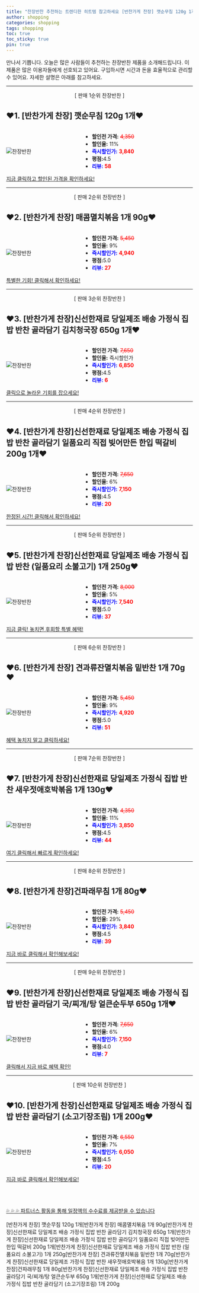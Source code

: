 ```yaml
---
title: "찬장반찬 추천하는 트렌디한 히트템 참고하세요 [반찬가게 찬장] 깻순무침 120g 1개"
author: shopping
categories: shopping
tags: shopping
toc: true
toc_sticky: true
pin: true
---
```

만나서 기쁩니다. 오늘은 많은 사람들이 추천하는 찬장반찬 제품을 소개해드립니다. 이 제품은 많은 이용자들에게 선호되고 있어요. 구입하시면 시간과 돈을 효율적으로 관리할 수 있어요. 자세한 설명은 아래를 참고하세요.

---
<p class="toplist" style="margin: 0 auto; display: block; width: fit-content;">[ 판매 1순위 찬장반찬 ]</p>

<h2><strong>❤️1. [반찬가게 찬장] 깻순무침 120g 1개❤️</strong></h2>

<div style="display: flex; align-items: center;">
    <div style="flex: 0.4;">
        <img src="https://thumbnail7.coupangcdn.com/thumbnails/remote/230x230ex/image/vendor_inventory/8ba4/17bffe0934e815a2ab4e85057d786df7b26b7d64af6b84f69e65d2c72e33.jpg" alt="찬장반찬" style="max-width: 100%;">
    </div>
    <div style="flex: 0.6; margin-left: 10px;">
        <ul>
            <li><strong>할인전 가격:</strong> <del style="color: red;">4,350</del></li>
            <li><strong>할인율:</strong> 11%</li>
            <li><span style='color:blue'><strong>즉시할인가:</strong></span> <span style='color:red'><strong>3,840</strong></span></li>
            <li><strong>평점:</strong>4.5</li>
            <li><span style='color:blue'><strong>리뷰:</strong></span> <span style='color:red'><strong>58</strong></span></li>
        </ul>
    </div>
</div>
<div class="center">
    <a href="https://selin100587.github.io?lptag=AF9450613&subid=githubio&pageKey=7641461785&traceid=V0-153&itemId=20305679742&vendorItemId=87391494487" class="myButton">
        지금 클릭하고 할인된 가격을 확인하세요!
    </a>
</div>


---
<p class="toplist" style="margin: 0 auto; display: block; width: fit-content;">[ 판매 2순위 찬장반찬 ]</p>

<h2><strong>❤️2. [반찬가게 찬장] 매콤멸치볶음 1개 90g❤️</strong></h2>

<div style="display: flex; align-items: center;">
    <div style="flex: 0.4;">
        <img src="https://thumbnail7.coupangcdn.com/thumbnails/remote/230x230ex/image/vendor_inventory/c810/daa48dfabd7ba3eafe4eae16ee462f1d92caa9f955ed9765b531fc1ca1a9.jpg" alt="찬장반찬" style="max-width: 100%;">
    </div>
    <div style="flex: 0.6; margin-left: 10px;">
        <ul>
            <li><strong>할인전 가격:</strong> <del style="color: red;">5,450</del></li>
            <li><strong>할인율:</strong> 9%</li>
            <li><span style='color:blue'><strong>즉시할인가:</strong></span> <span style='color:red'><strong>4,940</strong></span></li>
            <li><strong>평점:</strong>5.0</li>
            <li><span style='color:blue'><strong>리뷰:</strong></span> <span style='color:red'><strong>27</strong></span></li>
        </ul>
    </div>
</div>
<div class="center">
    <a href="https://selin100587.github.io?lptag=AF9450613&subid=githubio&pageKey=7645399686&traceid=V0-153&itemId=20327484286&vendorItemId=87412736572" class="myButton">
        특별한 기회! 클릭해서 확인하세요!
    </a>
</div>


---
<p class="toplist" style="margin: 0 auto; display: block; width: fit-content;">[ 판매 3순위 찬장반찬 ]</p>

<h2><strong>❤️3. [반찬가게 찬장]신선한재료 당일제조 배송 가정식 집밥 반찬 골라담기 김치청국장 650g 1개❤️</strong></h2>

<div style="display: flex; align-items: center;">
    <div style="flex: 0.4;">
        <img src="https://thumbnail9.coupangcdn.com/thumbnails/remote/230x230ex/image/vendor_inventory/1088/f1d3197087571711f16e5803a5a47784ba505ef407bd08fbea688f5aa61c.jpg" alt="찬장반찬" style="max-width: 100%;">
    </div>
    <div style="flex: 0.6; margin-left: 10px;">
        <ul>
            <li><strong>할인전 가격:</strong> <del style="color: red;">7,650</del></li>
            <li><strong>할인율:</strong> 즉시할인가</li>
            <li><span style='color:blue'><strong>즉시할인가:</strong></span> <span style='color:red'><strong>6,850</strong></span></li>
            <li><strong>평점:</strong>4.5</li>
            <li><span style='color:blue'><strong>리뷰:</strong></span> <span style='color:red'><strong>6</strong></span></li>
        </ul>
    </div>
</div>
<div class="center">
    <a href="https://selin100587.github.io?lptag=AF9450613&subid=githubio&pageKey=7802450045&traceid=V0-153&itemId=19862121800&vendorItemId=86963045990" class="myButton">
        클릭으로 놀라운 기회를 잡으세요!
    </a>
</div>


---
<p class="toplist" style="margin: 0 auto; display: block; width: fit-content;">[ 판매 4순위 찬장반찬 ]</p>

<h2><strong>❤️4. [반찬가게 찬장]신선한재료 당일제조 배송 가정식 집밥 반찬 골라담기 일품요리 직접 빚어만든 한입 떡갈비 200g 1개❤️</strong></h2>

<div style="display: flex; align-items: center;">
    <div style="flex: 0.4;">
        <img src="https://thumbnail9.coupangcdn.com/thumbnails/remote/230x230ex/image/vendor_inventory/c473/6bbcb1bb4cc98dde96d4cfaa58244c55c59bb67730c38730a6397c08dd99.jpg" alt="찬장반찬" style="max-width: 100%;">
    </div>
    <div style="flex: 0.6; margin-left: 10px;">
        <ul>
            <li><strong>할인전 가격:</strong> <del style="color: red;">7,650</del></li>
            <li><strong>할인율:</strong> 6%</li>
            <li><span style='color:blue'><strong>즉시할인가:</strong></span> <span style='color:red'><strong>7,150</strong></span></li>
            <li><strong>평점:</strong>4.5</li>
            <li><span style='color:blue'><strong>리뷰:</strong></span> <span style='color:red'><strong>20</strong></span></li>
        </ul>
    </div>
</div>
<div class="center">
    <a href="https://selin100587.github.io?lptag=AF9450613&subid=githubio&pageKey=7790752126&traceid=V0-153&itemId=19862121795&vendorItemId=86963045971" class="myButton">
        한정된 시간! 클릭해서 확인하세요!
    </a>
</div>


---
<p class="toplist" style="margin: 0 auto; display: block; width: fit-content;">[ 판매 5순위 찬장반찬 ]</p>

<h2><strong>❤️5. [반찬가게 찬장]신선한재료 당일제조 배송 가정식 집밥 반찬 (일품요리 소불고기) 1개 250g❤️</strong></h2>

<div style="display: flex; align-items: center;">
    <div style="flex: 0.4;">
        <img src="https://thumbnail8.coupangcdn.com/thumbnails/remote/230x230ex/image/vendor_inventory/89c0/3c526269fa7185280bbbd259c80e27a10dfbbbe66395a5d832e27753fd55.jpg" alt="찬장반찬" style="max-width: 100%;">
    </div>
    <div style="flex: 0.6; margin-left: 10px;">
        <ul>
            <li><strong>할인전 가격:</strong> <del style="color: red;">8,000</del></li>
            <li><strong>할인율:</strong> 5%</li>
            <li><span style='color:blue'><strong>즉시할인가:</strong></span> <span style='color:red'><strong>7,540</strong></span></li>
            <li><strong>평점:</strong>5.0</li>
            <li><span style='color:blue'><strong>리뷰:</strong></span> <span style='color:red'><strong>37</strong></span></li>
        </ul>
    </div>
</div>
<div class="center">
    <a href="https://selin100587.github.io?lptag=AF9450613&subid=githubio&pageKey=7802016701&traceid=V0-153&itemId=19862121790&vendorItemId=86963045947" class="myButton">
        지금 클릭! 놓치면 후회할 특별 혜택!
    </a>
</div>


---
<p class="toplist" style="margin: 0 auto; display: block; width: fit-content;">[ 판매 6순위 찬장반찬 ]</p>

<h2><strong>❤️6. [반찬가게 찬장] 견과류잔멸치볶음 밑반찬 1개 70g❤️</strong></h2>

<div style="display: flex; align-items: center;">
    <div style="flex: 0.4;">
        <img src="https://thumbnail6.coupangcdn.com/thumbnails/remote/230x230ex/image/vendor_inventory/3c84/2eb24bdad7cb3cd984980d879eba65f3b387fe74b3c4f307eb7b4a895c5d.jpg" alt="찬장반찬" style="max-width: 100%;">
    </div>
    <div style="flex: 0.6; margin-left: 10px;">
        <ul>
            <li><strong>할인전 가격:</strong> <del style="color: red;">5,450</del></li>
            <li><strong>할인율:</strong> 9%</li>
            <li><span style='color:blue'><strong>즉시할인가:</strong></span> <span style='color:red'><strong>4,920</strong></span></li>
            <li><strong>평점:</strong>5.0</li>
            <li><span style='color:blue'><strong>리뷰:</strong></span> <span style='color:red'><strong>51</strong></span></li>
        </ul>
    </div>
</div>
<div class="center">
    <a href="https://selin100587.github.io?lptag=AF9450613&subid=githubio&pageKey=7645353029&traceid=V0-153&itemId=20327275031&vendorItemId=87412535751" class="myButton">
        혜택 놓치지 말고 클릭하세요!
    </a>
</div>


---
<p class="toplist" style="margin: 0 auto; display: block; width: fit-content;">[ 판매 7순위 찬장반찬 ]</p>

<h2><strong>❤️7. [반찬가게 찬장]신선한재료 당일제조 가정식 집밥 반찬 새우젓애호박볶음 1개 130g❤️</strong></h2>

<div style="display: flex; align-items: center;">
    <div style="flex: 0.4;">
        <img src="https://thumbnail6.coupangcdn.com/thumbnails/remote/230x230ex/image/vendor_inventory/59b7/ab672546ea0bdfa6b2c6ad93ce061e74568a98e4864e55947cbf957cebad.jpg" alt="찬장반찬" style="max-width: 100%;">
    </div>
    <div style="flex: 0.6; margin-left: 10px;">
        <ul>
            <li><strong>할인전 가격:</strong> <del style="color: red;">4,350</del></li>
            <li><strong>할인율:</strong> 11%</li>
            <li><span style='color:blue'><strong>즉시할인가:</strong></span> <span style='color:red'><strong>3,850</strong></span></li>
            <li><strong>평점:</strong>4.5</li>
            <li><span style='color:blue'><strong>리뷰:</strong></span> <span style='color:red'><strong>44</strong></span></li>
        </ul>
    </div>
</div>
<div class="center">
    <a href="https://selin100587.github.io?lptag=AF9450613&subid=githubio&pageKey=8243702934&traceid=V0-153&itemId=19862121637&vendorItemId=86963045185" class="myButton">
        여기 클릭해서 빠르게 확인하세요!
    </a>
</div>


---
<p class="toplist" style="margin: 0 auto; display: block; width: fit-content;">[ 판매 8순위 찬장반찬 ]</p>

<h2><strong>❤️8. [반찬가게 찬장]건파래무침 1개 80g❤️</strong></h2>

<div style="display: flex; align-items: center;">
    <div style="flex: 0.4;">
        <img src="https://thumbnail9.coupangcdn.com/thumbnails/remote/230x230ex/image/vendor_inventory/3b5a/f81d9c4fea0568ec81e7c66aa6447a83c62ddedc0d3070649b8e6734350f.jpg" alt="찬장반찬" style="max-width: 100%;">
    </div>
    <div style="flex: 0.6; margin-left: 10px;">
        <ul>
            <li><strong>할인전 가격:</strong> <del style="color: red;">5,450</del></li>
            <li><strong>할인율:</strong> 29%</li>
            <li><span style='color:blue'><strong>즉시할인가:</strong></span> <span style='color:red'><strong>3,840</strong></span></li>
            <li><strong>평점:</strong>4.5</li>
            <li><span style='color:blue'><strong>리뷰:</strong></span> <span style='color:red'><strong>39</strong></span></li>
        </ul>
    </div>
</div>
<div class="center">
    <a href="https://selin100587.github.io?lptag=AF9450613&subid=githubio&pageKey=7759594867&traceid=V0-153&itemId=20922119041&vendorItemId=87988953082" class="myButton">
        지금 바로 클릭해서 확인해보세요!
    </a>
</div>


---
<p class="toplist" style="margin: 0 auto; display: block; width: fit-content;">[ 판매 9순위 찬장반찬 ]</p>

<h2><strong>❤️9. [반찬가게 찬장]신선한재료 당일제조 배송 가정식 집밥 반찬 골라담기 국/찌개/탕 얼큰순두부 650g 1개❤️</strong></h2>

<div style="display: flex; align-items: center;">
    <div style="flex: 0.4;">
        <img src="https://thumbnail9.coupangcdn.com/thumbnails/remote/230x230ex/image/vendor_inventory/cf0c/5c6f7814fceac963dfc92192effbfccfdf8763871682ebcd3342c3370b24.jpg" alt="찬장반찬" style="max-width: 100%;">
    </div>
    <div style="flex: 0.6; margin-left: 10px;">
        <ul>
            <li><strong>할인전 가격:</strong> <del style="color: red;">7,650</del></li>
            <li><strong>할인율:</strong> 6%</li>
            <li><span style='color:blue'><strong>즉시할인가:</strong></span> <span style='color:red'><strong>7,150</strong></span></li>
            <li><strong>평점:</strong>4.0</li>
            <li><span style='color:blue'><strong>리뷰:</strong></span> <span style='color:red'><strong>7</strong></span></li>
        </ul>
    </div>
</div>
<div class="center">
    <a href="https://selin100587.github.io?lptag=AF9450613&subid=githubio&pageKey=7792784065&traceid=V0-153&itemId=19862121949&vendorItemId=86963047046" class="myButton">
        클릭해서 지금 바로 혜택 확인!
    </a>
</div>


---
<p class="toplist" style="margin: 0 auto; display: block; width: fit-content;">[ 판매 10순위 찬장반찬 ]</p>

<h2><strong>❤️10. [반찬가게 찬장]신선한재료 당일제조 배송 가정식 집밥 반찬 골라담기 (소고기장조림) 1개 200g❤️</strong></h2>

<div style="display: flex; align-items: center;">
    <div style="flex: 0.4;">
        <img src="https://thumbnail7.coupangcdn.com/thumbnails/remote/230x230ex/image/vendor_inventory/46db/ddb59bad645d3a15ecfe39fb8694d21906fc62d79f0c31b55301ba38f456.jpg" alt="찬장반찬" style="max-width: 100%;">
    </div>
    <div style="flex: 0.6; margin-left: 10px;">
        <ul>
            <li><strong>할인전 가격:</strong> <del style="color: red;">6,550</del></li>
            <li><strong>할인율:</strong> 7%</li>
            <li><span style='color:blue'><strong>즉시할인가:</strong></span> <span style='color:red'><strong>6,050</strong></span></li>
            <li><strong>평점:</strong>4.5</li>
            <li><span style='color:blue'><strong>리뷰:</strong></span> <span style='color:red'><strong>20</strong></span></li>
        </ul>
    </div>
</div>
<div class="center">
    <a href="https://selin100587.github.io?lptag=AF9450613&subid=githubio&pageKey=7645344042&traceid=V0-153&itemId=19862121836&vendorItemId=86963046467" class="myButton">
        지금 바로 클릭해서 확인해보세요!
    </a>
</div>

<br><br><br>[💦 💦 💦 파트너스 활동을 통해 일정액의 수수료를 제공받을 수 있습니다](https://link.coupang.com/a/bcpT2c)<br><br>[반찬가게 찬장] 깻순무침 120g 1개[반찬가게 찬장] 매콤멸치볶음 1개 90g[반찬가게 찬장]신선한재료 당일제조 배송 가정식 집밥 반찬 골라담기 김치청국장 650g 1개[반찬가게 찬장]신선한재료 당일제조 배송 가정식 집밥 반찬 골라담기 일품요리 직접 빚어만든 한입 떡갈비 200g 1개[반찬가게 찬장]신선한재료 당일제조 배송 가정식 집밥 반찬 (일품요리 소불고기) 1개 250g[반찬가게 찬장] 견과류잔멸치볶음 밑반찬 1개 70g[반찬가게 찬장]신선한재료 당일제조 가정식 집밥 반찬 새우젓애호박볶음 1개 130g[반찬가게 찬장]건파래무침 1개 80g[반찬가게 찬장]신선한재료 당일제조 배송 가정식 집밥 반찬 골라담기 국/찌개/탕 얼큰순두부 650g 1개[반찬가게 찬장]신선한재료 당일제조 배송 가정식 집밥 반찬 골라담기 (소고기장조림) 1개 200g